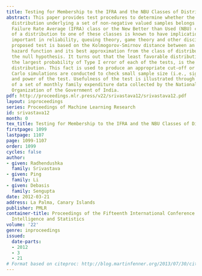 ```yaml
---
title: Testing for Membership to the IFRA and the NBU Classes of Distributions
abstract: This paper provides test procedures to determine whether the probability
  distribution underlying a set of non-negative valued samples belongs to the Increasing
  Failure Rate Average (IFRA) class or the New Better than Used (NBU) class. Membership
  of a distribution to one of these classes is known to have implications which are
  important in reliability, queuing theory, game theory and other disciplines. Our
  proposed test is based on the Kolmogorov-Smirnov distance between an empirical cumulative
  hazard function and its best approximation from the class of distributions constituting
  the null hypothesis. It turns out that the least favorable distribution, which produces
  the largest probability of Type I error of each of the tests, is the exponential
  distribution. This fact is used to produce an appropriate cut-off or p-value. Monte
  Carlo simulations are conducted to check small sample size (i.e., significance)
  and power of the test. Usefulness of the test is illustrated through the analysis
  of a set of monthly family expenditure data collected by the National Sample Survey
  Organization of the Government of India.
pdf: http://proceedings.mlr.press/v22/srivastava12/srivastava12.pdf
layout: inproceedings
series: Proceedings of Machine Learning Research
id: srivastava12
month: 0
tex_title: Testing for Membership to the IFRA and the NBU Classes of Distributions
firstpage: 1099
lastpage: 1107
page: 1099-1107
order: 1099
cycles: false
author:
- given: Radhendushka
  family: Srivastava
- given: Ping
  family: Li
- given: Debasis
  family: Sengupta
date: 2012-03-21
address: La Palma, Canary Islands
publisher: PMLR
container-title: Proceedings of the Fifteenth International Conference on Artificial
  Intelligence and Statistics
volume: '22'
genre: inproceedings
issued:
  date-parts:
  - 2012
  - 3
  - 21
# Format based on citeproc: http://blog.martinfenner.org/2013/07/30/citeproc-yaml-for-bibliographies/
---
```

